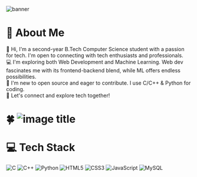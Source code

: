 
![banner](https://github.com/kanchanrai7/kanchanrai7/assets/114416916/a7b2f5d4-ba73-4a4f-be3d-9b1c4a5aca95)
# 💫 About Me
👋 Hi, I'm a second-year B.Tech Computer Science student with a passion for tech. I'm open to connecting with tech enthusiasts and professionals.<br>💻 I'm exploring both Web Development and Machine Learning. Web dev fascinates me with its frontend-backend blend, while ML offers endless possibilities.<br>🚀 I'm new to open source and eager to contribute. I use C/C++ & Python for coding.<br>🌟 Let's connect and explore tech together!

# 🍀 ![image title](https://rushter.com/counter.svg)

# 💻 Tech Stack
![C](https://img.shields.io/badge/c-%2300599C.svg?style=for-the-badge&logo=c&logoColor=white) ![C++](https://img.shields.io/badge/c++-%2300599C.svg?style=for-the-badge&logo=c%2B%2B&logoColor=white) ![Python](https://img.shields.io/badge/python-3670A0?style=for-the-badge&logo=python&logoColor=ffdd54) ![HTML5](https://img.shields.io/badge/html5-%23E34F26.svg?style=for-the-badge&logo=html5&logoColor=white) ![CSS3](https://img.shields.io/badge/css3-%231572B6.svg?style=for-the-badge&logo=css3&logoColor=white) ![JavaScript](https://img.shields.io/badge/javascript-%23323330.svg?style=for-the-badge&logo=javascript&logoColor=%23F7DF1E) ![MySQL](https://img.shields.io/badge/mysql-%2300000f.svg?style=for-the-badge&logo=mysql&logoColor=white)


